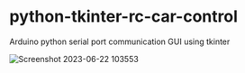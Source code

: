 # python-tkinter-rc-car-control
Arduino python serial port communication GUI using tkinter

![Screenshot 2023-06-22 103553](https://github.com/mzislam25/python-tkinter-rc-car-control/assets/16028073/697749b5-2788-4a1c-9dd5-05cddbee4036)
